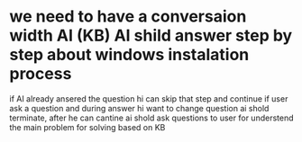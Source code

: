 # we need to have a conversaion width AI (KB) AI shild answer step by step about windows instalation process
if AI already ansered the question hi can skip that step and continue
if user ask a question and during answer hi want to change question ai shold terminate, after he can cantine
ai shold ask questions to user for understend the main problem for solving based on KB
